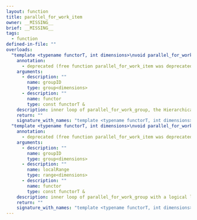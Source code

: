 ```yaml
---
layout: function
title: parallel_for_work_item
owner: __MISSING__
brief: __MISSING__
tags:
  - function
defined-in-file: ""
overloads:
  "template <typename functorT, int dimensions>\nvoid parallel_for_work_item(group<dimensions>, const functorT &)":
    annotation:
      - deprecated (free function parallel_for_work_item was deprecated in SYCL 1.2.1)
    arguments:
      - description: ""
        name: groupID
        type: group<dimensions>
      - description: ""
        name: functor
        type: const functorT &
    description: inner loop of parallel_for_work_group, the Hierarchical API.
    return: ""
    signature_with_names: "template <typename functorT, int dimensions>\nvoid parallel_for_work_item(group<dimensions> groupID, const functorT & functor)"
  "template <typename functorT, int dimensions>\nvoid parallel_for_work_item(group<dimensions>, range<dimensions>, const functorT &)":
    annotation:
      - deprecated (free function parallel_for_work_item was deprecated in SYCL 1.2.1)
    arguments:
      - description: ""
        name: groupID
        type: group<dimensions>
      - description: ""
        name: localRange
        type: range<dimensions>
      - description: ""
        name: functor
        type: const functorT &
    description: inner loop of parallel_for_work_group with a logical local range, the Hierarchical API.
    return: ""
    signature_with_names: "template <typename functorT, int dimensions>\nvoid parallel_for_work_item(group<dimensions> groupID, range<dimensions> localRange, const functorT & functor)"
---
```


